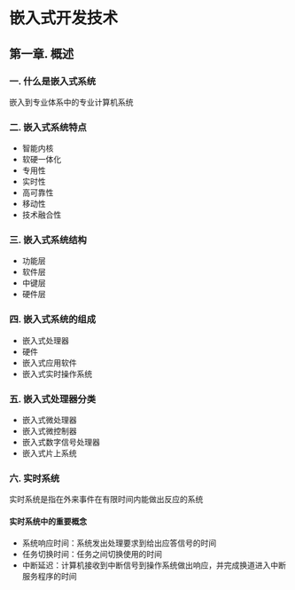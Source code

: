 # 嵌入式开发技术

## 第一章. 概述

### 一. 什么是嵌入式系统

嵌入到专业体系中的专业计算机系统

### 二. 嵌入式系统特点

- 智能内核
- 软硬一体化
- 专用性
- 实时性
- 高可靠性
- 移动性
- 技术融合性

### 三. 嵌入式系统结构

- 功能层
- 软件层
- 中键层
- 硬件层

### 四. 嵌入式系统的组成

- 嵌入式处理器
- 硬件
- 嵌入式应用软件
- 嵌入式实时操作系统

### 五. 嵌入式处理器分类

- 嵌入式微处理器
- 嵌入式微控制器
- 嵌入式数字信号处理器
- 嵌入式片上系统

### 六. 实时系统

实时系统是指在外来事件在有限时间内能做出反应的系统

#### 实时系统中的重要概念

- 系统响应时间：系统发出处理要求到给出应答信号的时间
- 任务切换时间：任务之间切换使用的时间
- 中断延迟：计算机接收到中断信号到操作系统做出响应，并完成换道进入中断服务程序的时间

